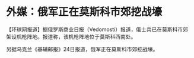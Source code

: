 

# 外媒：俄军正在莫斯科市郊挖战壕

【环球网报道】据俄罗斯商业日报（Vedomosti）报道，俄士兵已在莫斯科市郊架设机枪阵地。报道称，该机枪阵地位于莫斯科西南处。

另据乌克兰《基辅邮报》24日报道，俄军正在莫斯科市郊挖战壕。

